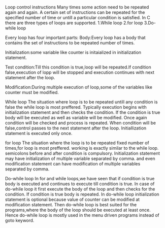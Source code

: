 Loop control instructions
Many times some action need to be repeated again and again.
A certain set of instructions can be repeated for the specified number of time or untill a particular condition is satisfied.
In C there are three types of loops are supported.
1.While loop
2.for loop
3.Do-while loop

Every loop has four important parts:
Body:Every loop has a body that contains the set of instructions to be repeated number of times.

Initialization:some variable like counter is initaialized in initialization statement.

Test condition:Till this condition is true,loop will be repeated.If condition false,execution of lopp will be stopped and execution continues with next statement after the loop.

Modification:During multiple execution of loop,some of the variables like counter must be modified.

While loop
The situation where loop is to be repeated untill any condition is false the while loop is most preffered.
Typically execution begins with initialization statement and then checks the condition.
If the condition is true body will be executed as well as variable will be modified.
Once again condition will be checked and process is repeated.
When condition will be false,control passes to the next statement after the loop.
Initiallization statement is executed only once.

for loop
The situation where the loop is to be repeated fixed number of times,for loop is most preffered.
working is exactly similar to the while loop.
semicolons before and after condition is compulsory.
Initialization statement may have initialization of multiple variable separated by comma.
and even modification statement can have modification of multiple variables separated by comma.

Do-while loop
In for and while loops,we have seen that if condition is true body is executed and continues to execute till condition is true.
In case of do-while loop it first execute the body of the loop and then checks for the condition.
If condition is true body is repeated.
In do-while loop initialization statement is optional because value of counter can be modified at modification statement.
Then do-while loop is best suited for the programs,where the body of the loop should be executed at least once.
Hence do-while loop is mostly used in the menu driven programs instead of goto keyword.
 
